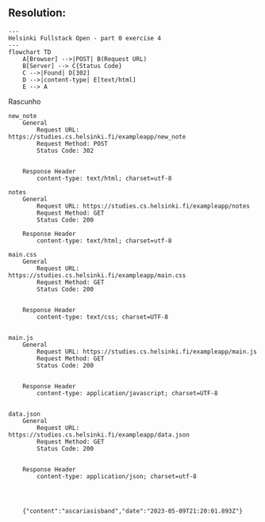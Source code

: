 ## Resolution: 

```mermaid
---
Helsinki Fullstack Open - part 0 exercise 4
---
flowchart TD
    A[Browser] -->|POST| B(Request URL)
    B[Server] --> C{Status Code}
    C -->|Found| D[302]
    D -->|content-type| E[text/html]
    E --> A
```

Rascunho

    new_note
        General
            Request URL: https://studies.cs.helsinki.fi/exampleapp/new_note
            Request Method: POST
            Status Code: 302 


        Response Header
            content-type: text/html; charset=utf-8

    notes
        General
            Request URL: https://studies.cs.helsinki.fi/exampleapp/notes
            Request Method: GET
            Status Code: 200 

        Response Header
            content-type: text/html; charset=utf-8

    main.css
        General
            Request URL: https://studies.cs.helsinki.fi/exampleapp/main.css
            Request Method: GET
            Status Code: 200 


        Response Header
            content-type: text/css; charset=UTF-8


    main.js
        General
            Request URL: https://studies.cs.helsinki.fi/exampleapp/main.js
            Request Method: GET
            Status Code: 200 

        
        Response Header
            content-type: application/javascript; charset=UTF-8


    data.json
        General
            Request URL: https://studies.cs.helsinki.fi/exampleapp/data.json
            Request Method: GET
            Status Code: 200 


        Response Header
            content-type: application/json; charset=utf-8




        {"content":"ascariasisband","date":"2023-05-09T21:20:01.893Z"}